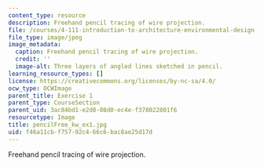 ```yaml
---
content_type: resource
description: Freehand pencil tracing of wire projection.
file: /courses/4-111-introduction-to-architecture-environmental-design-spring-2014/f46a11cbf75792c466c6bac8ae25d17d_pencilFree_kw_ex1.jpg
file_type: image/jpeg
image_metadata:
  caption: Freehand pencil tracing of wire projection.
  credit: ''
  image-alt: Three layers of angled lines sketched in pencil.
learning_resource_types: []
license: https://creativecommons.org/licenses/by-nc-sa/4.0/
ocw_type: OCWImage
parent_title: Exercise 1
parent_type: CourseSection
parent_uid: 3ac84bd1-e2d8-08d0-ec4e-f378022801f6
resourcetype: Image
title: pencilFree_kw_ex1.jpg
uid: f46a11cb-f757-92c4-66c6-bac8ae25d17d
---
```

Freehand pencil tracing of wire projection.